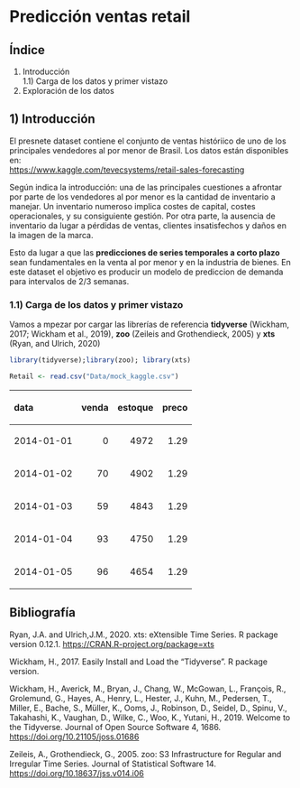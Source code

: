 Predicción ventas retail
================

## Índice

1)  Introducción  
    1.1) Carga de los datos y primer vistazo  
2)  Exploración de los datos

## 1\) Introducción

El presnete dataset contiene el conjunto de ventas históriico de uno de
los principales vendedores al por menor de Brasil. Los datos están
disponibles en:  
<https://www.kaggle.com/tevecsystems/retail-sales-forecasting>

Según indica la introducción: una de las principales cuestiones a
afrontar por parte de los vendedores al por menor es la cantidad de
inventario a manejar. Un inventario numeroso implica costes de capital,
costes operacionales, y su consiguiente gestión. Por otra parte, la
ausencia de inventario da lugar a pérdidas de ventas, clientes
insatisfechos y daños en la imagen de la marca.

Esto da lugar a que las **predicciones de series temporales a corto
plazo** sean fundamentales en la venta al por menor y en la industria de
bienes. En este dataset el objetivo es producir un modelo de prediccion
de demanda para intervalos de 2/3 semanas.

### 1.1) Carga de los datos y primer vistazo

Vamos a mpezar por cargar las librerías de referencia **tidyverse**
(Wickham, 2017; Wickham et al., 2019), **zoo** (Zeileis and
Grothendieck, 2005) y **xts** (Ryan, and Ulrich, 2020)

``` r
library(tidyverse);library(zoo); library(xts) 
```

``` r
Retail <- read.csv("Data/mock_kaggle.csv")
```

<table>

<thead>

<tr>

<th style="text-align:left;">

data

</th>

<th style="text-align:right;">

venda

</th>

<th style="text-align:right;">

estoque

</th>

<th style="text-align:right;">

preco

</th>

</tr>

</thead>

<tbody>

<tr>

<td style="text-align:left;">

2014-01-01

</td>

<td style="text-align:right;">

0

</td>

<td style="text-align:right;">

4972

</td>

<td style="text-align:right;">

1.29

</td>

</tr>

<tr>

<td style="text-align:left;">

2014-01-02

</td>

<td style="text-align:right;">

70

</td>

<td style="text-align:right;">

4902

</td>

<td style="text-align:right;">

1.29

</td>

</tr>

<tr>

<td style="text-align:left;">

2014-01-03

</td>

<td style="text-align:right;">

59

</td>

<td style="text-align:right;">

4843

</td>

<td style="text-align:right;">

1.29

</td>

</tr>

<tr>

<td style="text-align:left;">

2014-01-04

</td>

<td style="text-align:right;">

93

</td>

<td style="text-align:right;">

4750

</td>

<td style="text-align:right;">

1.29

</td>

</tr>

<tr>

<td style="text-align:left;">

2014-01-05

</td>

<td style="text-align:right;">

96

</td>

<td style="text-align:right;">

4654

</td>

<td style="text-align:right;">

1.29

</td>

</tr>

</tbody>

</table>

## Bibliografía

Ryan, J.A. and Ulrich,J.M., 2020. xts: eXtensible Time Series. R package
version 0.12.1. <https://CRAN.R-project.org/package=xts>

Wickham, H., 2017. Easily Install and Load the “Tidyverse”. R package
version.

Wickham, H., Averick, M., Bryan, J., Chang, W., McGowan, L., François,
R., Grolemund, G., Hayes, A., Henry, L., Hester, J., Kuhn, M., Pedersen,
T., Miller, E., Bache, S., Müller, K., Ooms, J., Robinson, D., Seidel,
D., Spinu, V., Takahashi, K., Vaughan, D., Wilke, C., Woo, K., Yutani,
H., 2019. Welcome to the Tidyverse. Journal of Open Source Software 4,
1686. <https://doi.org/10.21105/joss.01686>

Zeileis, A., Grothendieck, G., 2005. zoo: S3 Infrastructure for Regular
and Irregular Time Series. Journal of Statistical Software 14.
<https://doi.org/10.18637/jss.v014.i06>
